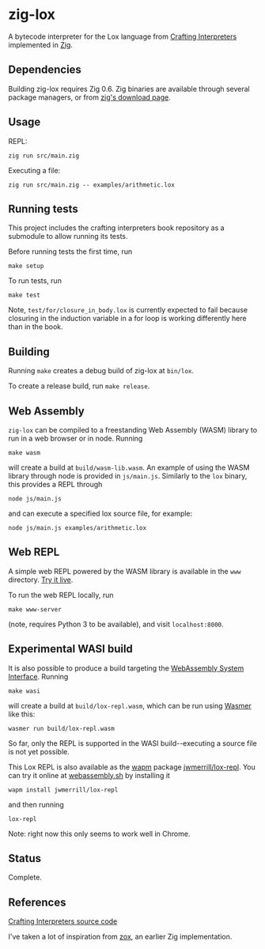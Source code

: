 # zig-lox

A bytecode interpreter for the Lox language from [Crafting Interpreters](http://craftinginterpreters.com/) implemented in [Zig](https://ziglang.org/).

## Dependencies

Building zig-lox requires Zig 0.6. Zig binaries are available through several package managers, or from [zig's download page](https://ziglang.org/download/#release-0.6.0).

## Usage

REPL:
```
zig run src/main.zig
```

Executing a file:
```
zig run src/main.zig -- examples/arithmetic.lox
```

## Running tests

This project includes the crafting interpreters book repository as a submodule to allow running its tests.

Before running tests the first time, run

```
make setup
```

To run tests, run

```
make test
```

Note, `test/for/closure_in_body.lox` is currently expected to fail because closuring in the induction variable in a for loop is working differently here than in the book.

## Building

Running `make` creates a debug build of zig-lox at `bin/lox`.

To create a release build, run `make release`.

## Web Assembly

`zig-lox` can be compiled to a freestanding Web Assembly (WASM) library to run in a web browser or in node. Running

```
make wasm
```

will create a build at `build/wasm-lib.wasm`. An example of using the WASM library through node is provided in `js/main.js`. Similarly to the `lox` binary, this provides a REPL through

```
node js/main.js
```

and can execute a specified lox source file, for example:

```
node js/main.js examples/arithmetic.lox
```

## Web REPL

A simple web REPL powered by the WASM library is available in the `www` directory. [Try it live](https://www.shapeoperator.com/toys/lox-repl/).

To run the web REPL locally, run

```
make www-server
```

(note, requires Python 3 to be available), and visit `localhost:8000`.

## Experimental WASI build

It is also possible to produce a build targeting the [WebAssembly System Interface](https://wasi.dev/). Running

```
make wasi
```

will create a build at `build/lox-repl.wasm`, which can be run using [Wasmer](https://wasmer.io/) like this:

```
wasmer run build/lox-repl.wasm
```

So far, only the REPL is supported in the WASI build--executing a source file is not yet possible.

This Lox REPL is also available as the [wapm](https://wapm.io/) package [jwmerrill/lox-repl](https://wapm.io/package/jwmerrill/lox-repl). You can try it online at [webassembly.sh](https://webassembly.sh/) by installing it

```
wapm install jwmerrill/lox-repl
```

and then running

```
lox-repl
```

Note: right now this only seems to work well in Chrome.

## Status

Complete.

## References

[Crafting Interpreters source code](https://github.com/munificent/craftinginterpreters)

I've taken a lot of inspiration from [zox](https://github.com/raulgrell/zox), an earlier Zig implementation.
